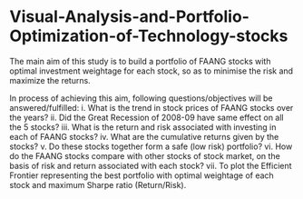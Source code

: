 # Visual-Analysis-and-Portfolio-Optimization-of-Technology-stocks


The main aim of this study is to build a portfolio of FAANG stocks with optimal investment
weightage for each stock, so as to minimise the risk and maximize the returns.

In process of achieving this aim, following questions/objectives will be answered/fulfilled:
i. What is the trend in stock prices of FAANG stocks over the years?
ii. Did the Great Recession of 2008-09 have same effect on all the 5 stocks?
iii. What is the return and risk associated with investing in each of FAANG stocks?
iv. What are the cumulative returns given by the stocks?
v. Do these stocks together form a safe (low risk) portfolio?
vi. How do the FAANG stocks compare with other stocks of stock market, on the basis
of risk and return associated with each stock?
vii. To plot the Efficient Frontier representing the best portfolio with optimal weightage
of each stock and maximum Sharpe ratio (Return/Risk).
